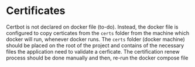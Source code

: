 # Certificates

Certbot is not declared on docker file (to-do). Instead, the docker file is configured to copy certicates from the `certs` folder from the machine which docker will run, whenever docker runs. The `certs` folder (docker machine) should be placed on the root of the project and contains of the necessary files the application need to validate a cerficate. The certification renew process should be done manually and then, re-run the docker compose file